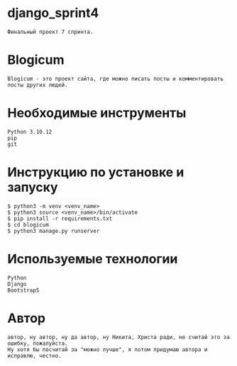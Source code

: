 # django_sprint4
    Финальный проект 7 спринта.

# Blogicum 
    Blogicum - это проект сайта, где можно писать посты и комментировать 
    посты других людей.

# Необходимые инструменты
    Python 3.10.12
    pip
    git 

# Инструкцию по установке и запуску
    $ python3 -m venv <venv_name>
    $ python3 source <venv_name>/bin/activate
    $ pip install -r requirements.txt
    $ cd blogicum
    $ python3 manage.py runserver 

# Используемые технологии
    Python
    Django
    Bootstrap5

# Автор 
    автор, ну автор, ну да автор, ну Никита, Христа ради, не считай это за ошибку, пожалуйста.
    Ну хотя бы посчитай за "можно лучше", я потом придумаю автора и исправлю, честно.
